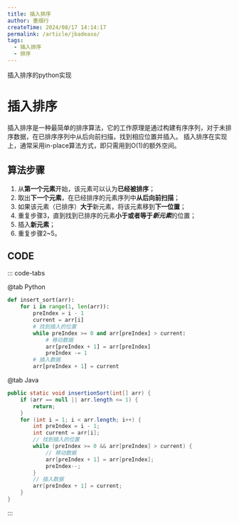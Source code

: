 ```yaml
---
title: 插入排序
author: 墨烟行
createTime: 2024/08/17 14:14:17
permalink: /article/jbadeaso/
tags:
  - 插入排序
  - 排序
---
```


插入排序的python实现

<!-- more -->

# 插入排序

插入排序是一种最简单的排序算法，它的工作原理是通过构建有序序列，对于未排序数据，在已排序序列中从后向前扫描，找到相应位置并插入。
插入排序在实现上，通常采用in-place算法方式，即只需用到O(1)的额外空间。

## 算法步骤

1. 从**第一个元素**开始，该元素可以认为**已经被排序**；
2. 取出**下一个元素**，在已经排序的元素序列中**从后向前扫描**；
3. 如果该元素（已排序）**大于**新元素，将该元素移到**下一位置**；
4. 重复步骤3，直到找到已排序的元素**小于或者等于*新元素***的位置；
5. 插入**新元素**；
6. 重复步骤2~5。

## CODE

::: code-tabs

@tab Python

```python
def insert_sort(arr):
    for i in range(1, len(arr)):
        preIndex = i - 1
        current = arr[i]
        # 找到插入的位置
        while preIndex >= 0 and arr[preIndex] > current:
            # 移动数据
            arr[preIndex + 1] = arr[preIndex]
            preIndex -= 1
        # 插入数据
        arr[preIndex + 1] = current
```

@tab Java

```java
public static void insertionSort(int[] arr) {
    if (arr == null || arr.length <= 1) {
        return;
    }
    for (int i = 1; i < arr.length; i++) {
        int preIndex = i - 1;
        int current = arr[i];
        // 找到插入的位置
        while (preIndex >= 0 && arr[preIndex] > current) {
            // 移动数据
            arr[preIndex + 1] = arr[preIndex];
            preIndex--;
        }
        // 插入数据
        arr[preIndex + 1] = current;
    }
}
```
:::
